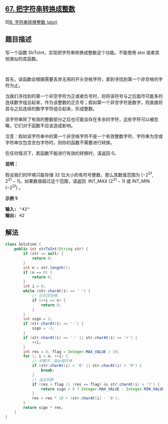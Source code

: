## [67. 把字符串转换成整数](https://leetcode.cn/problems/ba-zi-fu-chuan-zhuan-huan-cheng-zheng-shu-lcof/)
同[8. 字符串转换整数 (atoi)](https://leetcode.cn/problems/string-to-integer-atoi/description/)
## 题目描述
<p>写一个函数 StrToInt，实现把字符串转换成整数这个功能。不能使用 atoi 或者其他类似的库函数。</p>

<p>&nbsp;</p>

<p>首先，该函数会根据需要丢弃无用的开头空格字符，直到寻找到第一个非空格的字符为止。</p>

<p>当我们寻找到的第一个非空字符为正或者负号时，则将该符号与之后面尽可能多的连续数字组合起来，作为该整数的正负号；假如第一个非空字符是数字，则直接将其与之后连续的数字字符组合起来，形成整数。</p>

<p>该字符串除了有效的整数部分之后也可能会存在多余的字符，这些字符可以被忽略，它们对于函数不应该造成影响。</p>

<p>注意：假如该字符串中的第一个非空格字符不是一个有效整数字符、字符串为空或字符串仅包含空白字符时，则你的函数不需要进行转换。</p>

<p>在任何情况下，若函数不能进行有效的转换时，请返回 0。</p>

<p><strong>说明：</strong></p>

<p>假设我们的环境只能存储 32 位大小的有符号整数，那么其数值范围为&nbsp;[&minus;2<sup>31</sup>,&nbsp; 2<sup>31&nbsp;</sup>&minus; 1]。如果数值超过这个范围，请返回 &nbsp;INT_MAX (2<sup>31&nbsp;</sup>&minus; 1) 或&nbsp;INT_MIN (&minus;2<sup>31</sup>) 。</p>

<p><strong>示例&nbsp;1:</strong></p>

<pre><strong>输入:</strong> &quot;42&quot;
<strong>输出:</strong> 42
</pre>

## 解法
```java
class Solution {
    public int strToInt(String str) {
        if (str == null) {
            return 0;
        }
        int n = str.length();
        if (n == 0) {
            return 0;
        }
        int i = 0;
        while (str.charAt(i) == ' ') {
            // 仅包含空格
            if (++i == n) {
                return 0;
            }
        }
        int sign = 1;
        if (str.charAt(i) == '-') {
            sign = -1;
        }
        if (str.charAt(i) == '-' || str.charAt(i) == '+') {
            ++i;
        }
        int res = 0, flag = Integer.MAX_VALUE / 10;
        for (; i < n; ++i) {
            // 非数字，跳出循环体
            if (str.charAt(i) < '0' || str.charAt(i) > '9') {
                break;
            }
            // 溢出判断
            if (res > flag || (res == flag) && str.charAt(i) > '7') {
                return sign > 0 ? Integer.MAX_VALUE : Integer.MIN_VALUE;
            }
            res = res * 10 + (str.charAt(i) - '0');
        }
        return sign * res;
    }
}
```
